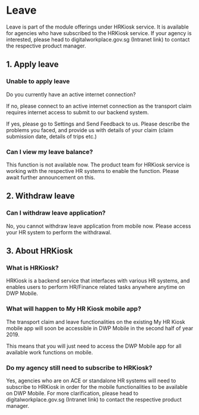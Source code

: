 # Leave

Leave is part of the module offerings under HRKiosk service. It is available for agencies who have subscribed to the HRKiosk service. If your agency is interested, please head to digitalworkplace.gov.sg (Intranet link) to contact the respective product manager.


## 1. Apply leave

### Unable to apply leave
Do you currently have an active internet connection? 

If no, please connect to an active internet connection as the transport claim requires internet access to submit to our backend system.

If yes, please go to Settings and Send Feedback to us. Please describe the problems you faced, and provide us with details of your claim (claim submission date, details of trips etc.)

### Can I view my leave balance?
This function is not available now. The product team for HRKiosk service is working with the respective HR systems to enable the function. Please await further announcement on this.

## 2. Withdraw leave
### Can I withdraw leave application?
No, you cannot withdraw leave application from mobile now. Please access your HR system to perform the withdrawal.

## 3. About HRKiosk
### What is HRKiosk?
HRKiosk is a backend service that interfaces with various HR systems, and enables users to perform HR/Finance related tasks anywhere anytime on DWP Mobile.

### What will happen to My HR Kiosk mobile app?
The transport claim and leave functionalities on the existing My HR Kiosk mobile app will soon be accessible in DWP Mobile in the second half of year 2019.

This means that you will just need to access the DWP Mobile app for all available work functions on mobile.

### Do my agency still need to subscribe to HRKiosk?
Yes, agencies who are on ACE or standalone HR systems will need to subscribe to HRKiosk in order for the mobile functionalities to be available on DWP Mobile. For more clarification, please head to digitalworkplace.gov.sg (Intranet link) to contact the respective product manager.




